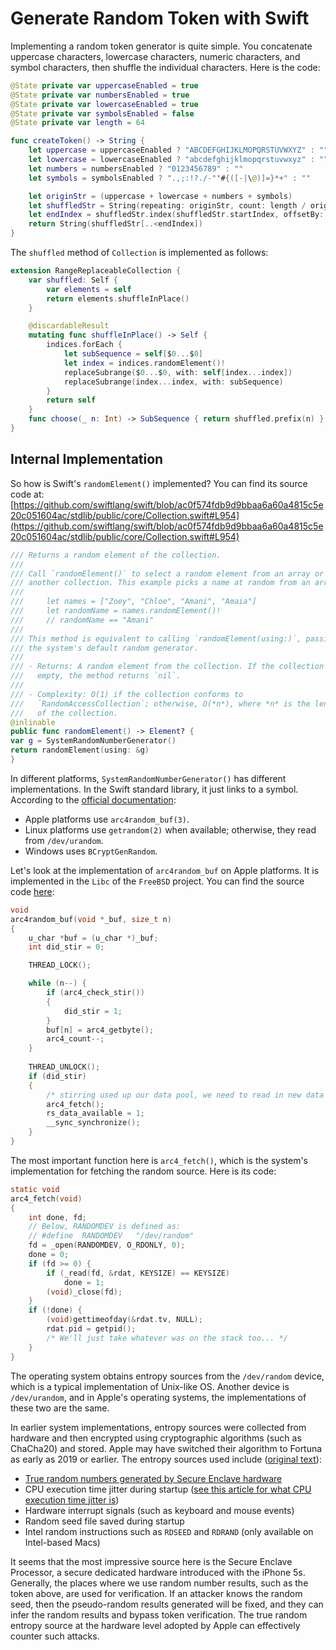 # Generate Random Token with Swift

Implementing a random token generator is quite simple. You concatenate uppercase characters, lowercase characters, numeric characters, and symbol characters, then shuffle the individual characters. Here is the code:

```swift
@State private var uppercaseEnabled = true
@State private var numbersEnabled = true
@State private var lowercaseEnabled = true
@State private var symbolsEnabled = false
@State private var length = 64

func createToken() -> String {
    let uppercase = uppercaseEnabled ? "ABCDEFGHIJKLMOPQRSTUVWXYZ" : ""
    let lowercase = lowercaseEnabled ? "abcdefghijklmopqrstuvwxyz" : ""
    let numbers = numbersEnabled ? "0123456789" : ""
    let symbols = symbolsEnabled ? ".,;:!?./-"'#{([-|\@)]=}*+" : ""

    let originStr = (uppercase + lowercase + numbers + symbols)
    let shuffledStr = String(repeating: originStr, count: length / originStr.count + 1).shuffled
    let endIndex = shuffledStr.index(shuffledStr.startIndex, offsetBy: length)
    return String(shuffledStr[..<endIndex])
}
```

The `shuffled` method of `Collection` is implemented as follows:

```swift
extension RangeReplaceableCollection {
    var shuffled: Self {
        var elements = self
        return elements.shuffleInPlace()
    }

    @discardableResult
    mutating func shuffleInPlace() -> Self {
        indices.forEach {
            let subSequence = self[$0...$0]
            let index = indices.randomElement()!
            replaceSubrange($0...$0, with: self[index...index])
            replaceSubrange(index...index, with: subSequence)
        }
        return self
    }
    func choose(_ n: Int) -> SubSequence { return shuffled.prefix(n) }
}
```

## Internal Implementation

So how is Swift's `randomElement()` implemented? You can find its source code at: [https://github.com/swiftlang/swift/blob/ac0f574fdb9d9bbaa6a60a4815c5e20c051604ac/stdlib/public/core/Collection.swift#L954](https://github.com/swiftlang/swift/blob/ac0f574fdb9d9bbaa6a60a4815c5e20c051604ac/stdlib/public/core/Collection.swift#L954)

```swift
/// Returns a random element of the collection.
///
/// Call `randomElement()` to select a random element from an array or
/// another collection. This example picks a name at random from an array:
///
///     let names = ["Zoey", "Chloe", "Amani", "Amaia"]
///     let randomName = names.randomElement()!
///     // randomName == "Amani"
///
/// This method is equivalent to calling `randomElement(using:)`, passing in
/// the system's default random generator.
///
/// - Returns: A random element from the collection. If the collection is
///   empty, the method returns `nil`.
///
/// - Complexity: O(1) if the collection conforms to
///   `RandomAccessCollection`; otherwise, O(*n*), where *n* is the length
///   of the collection.
@inlinable
public func randomElement() -> Element? {
var g = SystemRandomNumberGenerator()
return randomElement(using: &g)
}
```

In different platforms, `SystemRandomNumberGenerator()` has different implementations. In the Swift standard library, it just links to a symbol. According to the [official documentation](https://developer.apple.com/documentation/swift/systemrandomnumbergenerator):

- Apple platforms use `arc4random_buf(3)`.
- Linux platforms use `getrandom(2)` when available; otherwise, they read from `/dev/urandom`.
- Windows uses `BCryptGenRandom`.

Let's look at the implementation of `arc4random_buf` on Apple platforms. It is implemented in the `Libc` of the `FreeBSD` project. You can find the source code [here](https://opensource.apple.com/source/Libc/Libc-825.26/gen/FreeBSD/arc4random.c.auto.html):

```c
void
arc4random_buf(void *_buf, size_t n)
{
	u_char *buf = (u_char *)_buf;
	int did_stir = 0;

	THREAD_LOCK();

	while (n--) {
		if (arc4_check_stir())
		{
			did_stir = 1;
		}
		buf[n] = arc4_getbyte();
		arc4_count--;
	}
	
	THREAD_UNLOCK();
	if (did_stir)
	{
		/* stirring used up our data pool, we need to read in new data outside of the lock */
		arc4_fetch();
		rs_data_available = 1;
		__sync_synchronize();
	}
}
```

The most important function here is `arc4_fetch()`, which is the system's implementation for fetching the random source. Here is its code:

```c
static void
arc4_fetch(void)
{
	int done, fd;
    // Below, RANDOMDEV is defined as:
    // #define	RANDOMDEV	"/dev/random"
	fd = _open(RANDOMDEV, O_RDONLY, 0);
	done = 0;
	if (fd >= 0) {
		if (_read(fd, &rdat, KEYSIZE) == KEYSIZE)
			done = 1;
		(void)_close(fd);
	} 
	if (!done) {
		(void)gettimeofday(&rdat.tv, NULL);
		rdat.pid = getpid();
		/* We'll just take whatever was on the stack too... */
	}
}
```

The operating system obtains entropy sources from the `/dev/random` device, which is a typical implementation of Unix-like OS. Another device is `/dev/urandom`, and in Apple's operating systems, the implementations of these two are the same.

In earlier system implementations, entropy sources were collected from hardware and then encrypted using cryptographic algorithms (such as ChaCha20) and stored. Apple may have switched their algorithm to Fortuna as early as 2019 or earlier. The entropy sources used include ([original text](https://support.apple.com/en-ie/guide/security/seca0c73a75b/web)):

- [True random numbers generated by Secure Enclave hardware](https://support.apple.com/en-ie/guide/security/sec59b0b31ff/web)
- CPU execution time jitter during startup ([see this article for what CPU execution time jitter is](https://lwn.net/Articles/642166/))
- Hardware interrupt signals (such as keyboard and mouse events)
- Random seed file saved during startup
- Intel random instructions such as `RDSEED` and `RDRAND` (only available on Intel-based Macs)

It seems that the most impressive source here is the Secure Enclave Processor, a secure dedicated hardware introduced with the iPhone 5s. Generally, the places where we use random number results, such as the token above, are used for verification. If an attacker knows the random seed, then the pseudo-random results generated will be fixed, and they can infer the random results and bypass token verification. The true random entropy source at the hardware level adopted by Apple can effectively counter such attacks.
